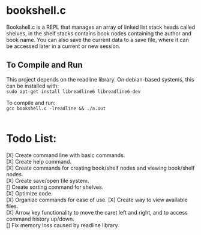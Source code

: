 # bookshell.c

Bookshell.c is a REPL that manages an array of linked list stack heads called shelves, in the shelf stacks contains book nodes containing the author and book name. 
You can also save the current data to a save file, where it can be accessed later in a current or new session.

## To Compile and Run

This project depends on the readline library. On debian-based systems, this can be installed with:  
```sudo apt-get install libreadline6 libreadline6-dev```

To compile and run:  
```gcc bookshell.c -lreadline && ./a.out```<br><br>

# Todo List:  
  [X]  Create command line with basic commands.  
  [X]  Create help command.  
  [X]  Create commands for creating book/shelf nodes and viewing book/shelf nodes.  
  [X]  Create save/open file system.  
  []  Create sorting command for shelves.  
  [X]  Optimize code.  
  [X]  Organize commands for ease of use. 
  [X]  Create way to view available files.  
  [X]  Arrow key functionality to move the caret left and right, and to access command history up/down.  
  [] Fix memory loss caused by readline library.
